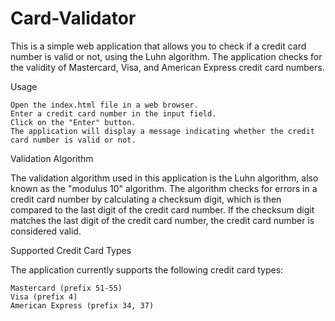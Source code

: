 # Card-Validator
This is a simple web application that allows you to check if a credit card number is valid or not, using the Luhn algorithm. The application checks for the validity of Mastercard, Visa, and American Express credit card numbers.

Usage

    Open the index.html file in a web browser.
    Enter a credit card number in the input field.
    Click on the "Enter" button.
    The application will display a message indicating whether the credit card number is valid or not.

Validation Algorithm

The validation algorithm used in this application is the Luhn algorithm, also known as the "modulus 10" algorithm. The algorithm checks for errors in a credit card number by calculating a checksum digit, which is then compared to the last digit of the credit card number. If the checksum digit matches the last digit of the credit card number, the credit card number is considered valid.

Supported Credit Card Types

The application currently supports the following credit card types:

    Mastercard (prefix 51-55)
    Visa (prefix 4)
    American Express (prefix 34, 37)
